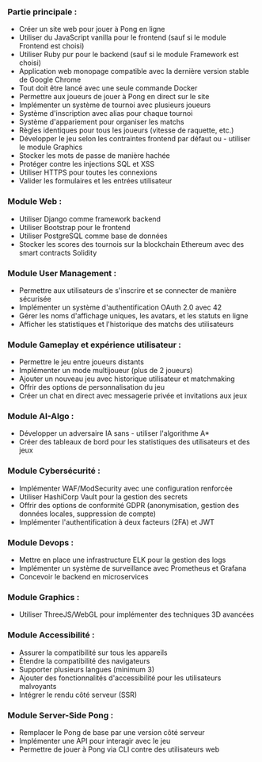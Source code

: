### Partie principale :

- Créer un site web pour jouer à Pong en ligne
- Utiliser du JavaScript vanilla pour le frontend (sauf si le module Frontend est choisi)
- Utiliser Ruby pur pour le backend (sauf si le module Framework est choisi)
- Application web monopage compatible avec la dernière version stable de Google Chrome
- Tout doit être lancé avec une seule commande Docker
- Permettre aux joueurs de jouer à Pong en direct sur le site
- Implémenter un système de tournoi avec plusieurs joueurs
- Système d'inscription avec alias pour chaque tournoi
- Système d'appariement pour organiser les matchs
- Règles identiques pour tous les joueurs (vitesse de raquette, etc.)
- Développer le jeu selon les contraintes frontend par défaut ou - utiliser le module Graphics
- Stocker les mots de passe de manière hachée
- Protéger contre les injections SQL et XSS
- Utiliser HTTPS pour toutes les connexions
- Valider les formulaires et les entrées utilisateur

### Module Web :

- Utiliser Django comme framework backend
- Utiliser Bootstrap pour le frontend
- Utiliser PostgreSQL comme base de données
- Stocker les scores des tournois sur la blockchain Ethereum avec des smart contracts Solidity

### Module User Management :

- Permettre aux utilisateurs de s'inscrire et se connecter de manière sécurisée
- Implémenter un système d'authentification OAuth 2.0 avec 42
- Gérer les noms d'affichage uniques, les avatars, et les statuts en ligne
- Afficher les statistiques et l'historique des matchs des utilisateurs

### Module Gameplay et expérience utilisateur :

- Permettre le jeu entre joueurs distants
- Implémenter un mode multijoueur (plus de 2 joueurs)
- Ajouter un nouveau jeu avec historique utilisateur et matchmaking
- Offrir des options de personnalisation du jeu
- Créer un chat en direct avec messagerie privée et invitations aux jeux

### Module AI-Algo :

- Développer un adversaire IA sans - utiliser l'algorithme A*
- Créer des tableaux de bord pour les statistiques des utilisateurs et des jeux

### Module Cybersécurité :

- Implémenter WAF/ModSecurity avec une configuration renforcée
- Utiliser HashiCorp Vault pour la gestion des secrets
- Offrir des options de conformité GDPR (anonymisation, gestion des données locales, suppression de compte)
- Implémenter l'authentification à deux facteurs (2FA) et JWT

### Module Devops :

- Mettre en place une infrastructure ELK pour la gestion des logs
- Implémenter un système de surveillance avec Prometheus et Grafana
- Concevoir le backend en microservices

### Module Graphics :

- Utiliser ThreeJS/WebGL pour implémenter des techniques 3D avancées

### Module Accessibilité :

- Assurer la compatibilité sur tous les appareils
- Étendre la compatibilité des navigateurs
- Supporter plusieurs langues (minimum 3)
- Ajouter des fonctionnalités d'accessibilité pour les utilisateurs malvoyants
- Intégrer le rendu côté serveur (SSR)

### Module Server-Side Pong :

- Remplacer le Pong de base par une version côté serveur
- Implémenter une API pour interagir avec le jeu
- Permettre de jouer à Pong via CLI contre des utilisateurs web
